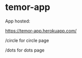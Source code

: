# temor-app
App hosted:

https://temor-app.herokuapp.com/

/circle for circle page

/dots for dots page
